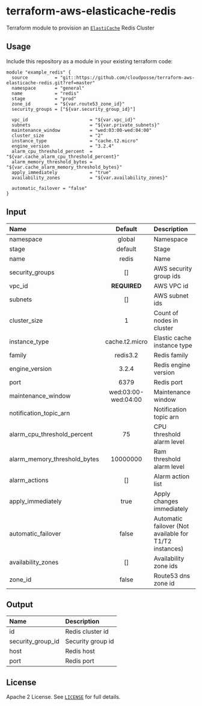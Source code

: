 # terraform-aws-elasticache-redis

Terraform module to provision an [`ElastiCache`](https://aws.amazon.com/elasticache/) Redis Cluster


## Usage

Include this repository as a module in your existing terraform code:

```hcl
module "example_redis" {
  source          = "git::https://github.com/cloudposse/terraform-aws-elasticache-redis.git?ref=master"
  namespace       = "general"
  name            = "redis"
  stage           = "prod"
  zone_id         = "${var.route53_zone_id}"
  security_groups = ["${var.security_group_id}"]

  vpc_id                       = "${var.vpc_id}"
  subnets                      = "${var.private_subnets}"
  maintenance_window           = "wed:03:00-wed:04:00"
  cluster_size                 = "2"
  instance_type                = "cache.t2.micro"
  engine_version               = "3.2.4"
  alarm_cpu_threshold_percent  = "${var.cache_alarm_cpu_threshold_percent}"
  alarm_memory_threshold_bytes = "${var.cache_alarm_memory_threshold_bytes}"
  apply_immediately            = "true"
  availability_zones           = "${var.availability_zones}"

  automatic_failover = "false"
}
```


## Input

|  Name                        |  Default            |  Description                                           |
|:-----------------------------|:-------------------:|:-------------------------------------------------------|
| namespace                    |global               |Namespace                                               |
| stage                        |default              |Stage                                                   |
| name                         |redis                |Name                                                    |
| security_groups              |[]                   |AWS security group ids                                  |
| vpc_id                       |__REQUIRED__         |AWS VPC id                                              |
| subnets                      | []                  | AWS subnet ids                                         |
| cluster_size                 | 1                   | Count of nodes in cluster                              |
| instance_type                | cache.t2.micro      | Elastic cache instance type                            |
| family                       | redis3.2            | Redis family                                           |
| engine_version               | 3.2.4               | Redis engine version                                   |
| port                         | 6379                | Redis port                                             |
| maintenance_window           | wed:03:00-wed:04:00 | Maintenance window                                     |
| notification_topic_arn       |                     | Notification topic arn                                 |
| alarm_cpu_threshold_percent  | 75                  | CPU threshold alarm level                              |
| alarm_memory_threshold_bytes | 10000000            | Ram threshold alarm level                              |
| alarm_actions                | []                  | Alarm action list                                      |
| apply_immediately            | true                | Apply changes immediately                              |
| automatic_failover           | false               | Automatic failover (Not available for T1/T2 instances) |
| availability_zones           | []                  | Availability zone ids                                  |
| zone_id                      | false               | Route53 dns zone id                                    |


## Output

| Name              | Description       |
|:------------------|:------------------|
| id                | Redis cluster id  |
| security_group_id | Security group id |
| host              | Redis host        |
| port              | Redis port        |


## License

Apache 2 License. See [`LICENSE`](LICENSE) for full details.
